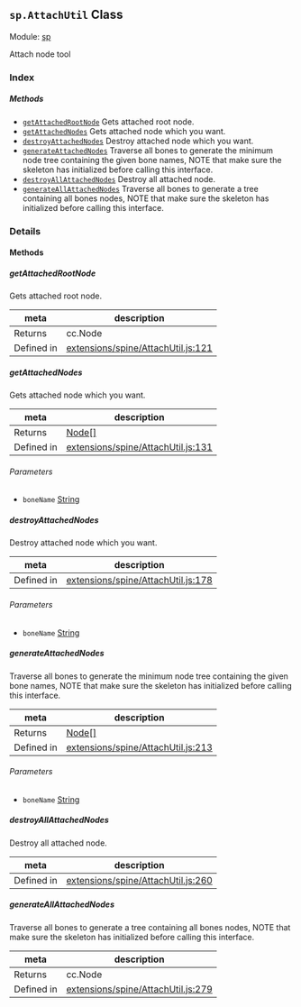 ## `sp.AttachUtil` Class



Module: [sp](../modules/sp.md)


Attach node tool



### Index



##### Methods

  - [`getAttachedRootNode`](#getattachedrootnode) Gets attached root node.
  - [`getAttachedNodes`](#getattachednodes) Gets attached node which you want.
  - [`destroyAttachedNodes`](#destroyattachednodes) Destroy attached node which you want.
  - [`generateAttachedNodes`](#generateattachednodes) Traverse all bones to generate the minimum node tree containing the given bone names, NOTE that make sure the skeleton has initialized before calling this interface.
  - [`destroyAllAttachedNodes`](#destroyallattachednodes) Destroy all attached node.
  - [`generateAllAttachedNodes`](#generateallattachednodes) Traverse all bones to generate a tree containing all bones nodes, NOTE that make sure the skeleton has initialized before calling this interface.



### Details




<!-- Method Block -->
#### Methods


##### getAttachedRootNode

Gets attached root node.

| meta | description |
|------|-------------|
| Returns | cc.Node 
| Defined in | [extensions/spine/AttachUtil.js:121](https://github.com/cocos-creator/engine/blob/76f37f407b386c997979b56dd0d3e99ac2c02cc4/extensions/spine/AttachUtil.js#L121) |



##### getAttachedNodes

Gets attached node which you want.

| meta | description |
|------|-------------|
| Returns | <a href="../classes/Node.html" class="crosslink">Node[]</a> 
| Defined in | [extensions/spine/AttachUtil.js:131](https://github.com/cocos-creator/engine/blob/76f37f407b386c997979b56dd0d3e99ac2c02cc4/extensions/spine/AttachUtil.js#L131) |

###### Parameters
- `boneName` <a href="https://developer.mozilla.org/en/JavaScript/Reference/Global_Objects/String" class="crosslink external" target="_blank">String</a> 


##### destroyAttachedNodes

Destroy attached node which you want.

| meta | description |
|------|-------------|
| Defined in | [extensions/spine/AttachUtil.js:178](https://github.com/cocos-creator/engine/blob/76f37f407b386c997979b56dd0d3e99ac2c02cc4/extensions/spine/AttachUtil.js#L178) |

###### Parameters
- `boneName` <a href="https://developer.mozilla.org/en/JavaScript/Reference/Global_Objects/String" class="crosslink external" target="_blank">String</a> 


##### generateAttachedNodes

Traverse all bones to generate the minimum node tree containing the given bone names, NOTE that make sure the skeleton has initialized before calling this interface.

| meta | description |
|------|-------------|
| Returns | <a href="../classes/Node.html" class="crosslink">Node[]</a> 
| Defined in | [extensions/spine/AttachUtil.js:213](https://github.com/cocos-creator/engine/blob/76f37f407b386c997979b56dd0d3e99ac2c02cc4/extensions/spine/AttachUtil.js#L213) |

###### Parameters
- `boneName` <a href="https://developer.mozilla.org/en/JavaScript/Reference/Global_Objects/String" class="crosslink external" target="_blank">String</a> 


##### destroyAllAttachedNodes

Destroy all attached node.

| meta | description |
|------|-------------|
| Defined in | [extensions/spine/AttachUtil.js:260](https://github.com/cocos-creator/engine/blob/76f37f407b386c997979b56dd0d3e99ac2c02cc4/extensions/spine/AttachUtil.js#L260) |



##### generateAllAttachedNodes

Traverse all bones to generate a tree containing all bones nodes, NOTE that make sure the skeleton has initialized before calling this interface.

| meta | description |
|------|-------------|
| Returns | cc.Node 
| Defined in | [extensions/spine/AttachUtil.js:279](https://github.com/cocos-creator/engine/blob/76f37f407b386c997979b56dd0d3e99ac2c02cc4/extensions/spine/AttachUtil.js#L279) |




